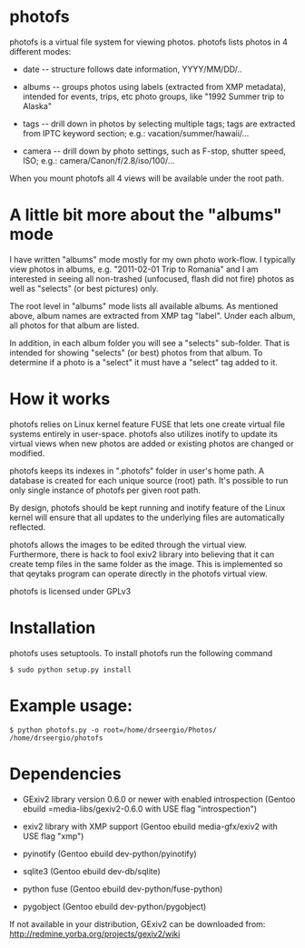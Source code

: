 photofs
=======

photofs is a virtual file system for viewing photos. photofs lists photos in
4 different modes:

  * date -- structure follows date information, YYYY/MM/DD/..

  * albums -- groups photos using labels (extracted from XMP metadata), intended
          for events, trips, etc photo groups, like "1992 Summer trip to Alaska"

  * tags -- drill down in photos by selecting multiple tags; tags are extracted
          from IPTC keyword section; e.g.: vacation/summer/hawaii/...

  * camera -- drill down by photo settings, such as F-stop, shutter speed, ISO;
          e.g.: camera/Canon/f/2.8/iso/100/...

When you mount photofs all 4 views will be available under the root path.

A little bit more about the "albums" mode
=======

I have written "albums" mode mostly for my own photo work-flow. I typically view
photos in albums, e.g. "2011-02-01 Trip to Romania" and I am interested in
seeing all non-trashed (unfocused, flash did not fire) photos as well as
"selects" (or best pictures) only.

The root level in "albums" mode lists all available albums. As mentioned above,
album names are extracted from XMP tag "label". Under each album, all photos for
that album are listed.

In addition, in each album folder you will see a "selects" sub-folder. That is
intended for showing "selects" (or best) photos from that album. To determine if
a photo is a "select" it must have a "select" tag added to it.

How it works
=======

photofs relies on Linux kernel feature FUSE that lets one create virtual file
systems entirely in user-space. photofs also utilizes inotify to update its
virtual views when new photos are added or existing photos are changed or
modified.

photofs keeps its indexes in ".photofs" folder in user's home path. A database
is created for each unique source (root) path. It's possible to run only single
instance of photofs per given root path.

By design, photofs should be kept running and inotify feature of
the Linux kernel will ensure that all updates to the underlying files are
automatically reflected.

photofs allows the images to be edited through the virtual view. Furthermore,
there is hack to fool exiv2 library into believing that it can create temp
files in the same folder as the image. This is implemented so that qeytaks
program can operate directly in the photofs virtual view.


photofs is licensed under GPLv3

Installation
=======

photofs uses setuptools. To install photofs run the following command
```
$ sudo python setup.py install
```

Example usage:
=======

```
$ python photofs.py -o root=/home/drseergio/Photos/ /home/drseergio/photofs
```

Dependencies
=======

  * GExiv2 library version 0.6.0 or newer with enabled introspection
  (Gentoo ebuild =media-libs/gexiv2-0.6.0 with USE flag "introspection")

  * exiv2 library with XMP support
  (Gentoo ebuild media-gfx/exiv2 with USE flag "xmp")

  * pyinotify (Gentoo ebuild dev-python/pyinotify)

  * sqlite3 (Gentoo ebuild dev-db/sqlite)

  * python fuse (Gentoo ebuild dev-python/fuse-python)

  * pygobject (Gentoo ebuild dev-python/pygobject)

If not available in your distribution, GExiv2 can be downloaded from:
http://redmine.yorba.org/projects/gexiv2/wiki

